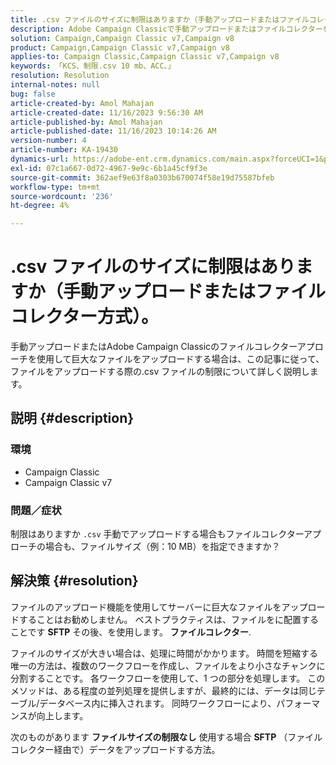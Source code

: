 ```yaml
---
title: .csv ファイルのサイズに制限はありますか（手動アップロードまたはファイルコレクター方式）。
description: Adobe Campaign Classicで手動アップロードまたはファイルコレクターを使用してアップロードする際、.csv ファイルのサイズに制限があるかどうかを説明します。
solution: Campaign,Campaign Classic v7,Campaign v8
product: Campaign,Campaign Classic v7,Campaign v8
applies-to: Campaign Classic,Campaign Classic v7,Campaign v8
keywords: 「KCS、制限.csv 10 mb、ACC、」
resolution: Resolution
internal-notes: null
bug: false
article-created-by: Amol Mahajan
article-created-date: 11/16/2023 9:56:30 AM
article-published-by: Amol Mahajan
article-published-date: 11/16/2023 10:14:26 AM
version-number: 4
article-number: KA-19430
dynamics-url: https://adobe-ent.crm.dynamics.com/main.aspx?forceUCI=1&pagetype=entityrecord&etn=knowledgearticle&id=3ea17268-6684-ee11-8179-6045bd006b4b
exl-id: 07c1a667-0d72-4967-9e9c-6b1a45cf9f3e
source-git-commit: 362aef9e63f8a0303b670074f58e19d75587bfeb
workflow-type: tm+mt
source-wordcount: '236'
ht-degree: 4%

---
```


# .csv ファイルのサイズに制限はありますか（手動アップロードまたはファイルコレクター方式）。


手動アップロードまたはAdobe Campaign Classicのファイルコレクターアプローチを使用して巨大なファイルをアップロードする場合は、この記事に従って、ファイルをアップロードする際の.csv ファイルの制限について詳しく説明します。

## 説明 {#description}


### <b>環境</b>

- Campaign Classic
- Campaign Classic v7




### <b>問題／症状</b>

制限はありますか `.csv` 手動でアップロードする場合もファイルコレクターアプローチの場合も、ファイルサイズ（例：10 MB）を指定できますか？


## 解決策 {#resolution}


ファイルのアップロード機能を使用してサーバーに巨大なファイルをアップロードすることはお勧めしません。 ベストプラクティスは、ファイルをに配置することです <b>SFTP</b> その後、を使用します。 <b>ファイルコレクター</b>.

ファイルのサイズが大きい場合は、処理に時間がかかります。 時間を短縮する唯一の方法は、複数のワークフローを作成し、ファイルをより小さなチャンクに分割することです。 各ワークフローを使用して、1 つの部分を処理します。 このメソッドは、ある程度の並列処理を提供しますが、最終的には、データは同じテーブル/データベース内に挿入されます。 同時ワークフローにより、パフォーマンスが向上します。

次のものがあります <b>ファイルサイズの制限なし</b> 使用する場合 <b>SFTP</b> （ファイルコレクター経由で）データをアップロードする方法。
